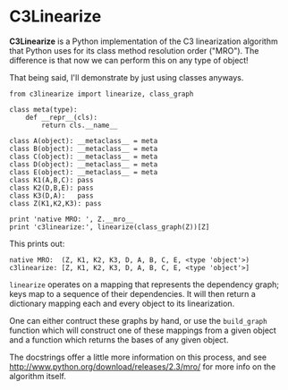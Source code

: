 C3Linearize
============

**C3Linearize** is a Python implementation of the C3 linearization algorithm that Python uses for its class method resolution order ("MRO"). The difference is that now we can perform this on any type of object!

That being said, I'll demonstrate by just using classes anyways.

    from c3linearize import linearize, class_graph

    class meta(type):
        def __repr__(cls):
            return cls.__name__

    class A(object): __metaclass__ = meta
    class B(object): __metaclass__ = meta
    class C(object): __metaclass__ = meta
    class D(object): __metaclass__ = meta
    class E(object): __metaclass__ = meta
    class K1(A,B,C): pass
    class K2(D,B,E): pass
    class K3(D,A):   pass
    class Z(K1,K2,K3): pass

    print 'native MRO: ', Z.__mro__
    print 'c3linearize:', linearize(class_graph(Z))[Z]

This prints out:

    native MRO:  (Z, K1, K2, K3, D, A, B, C, E, <type 'object'>)
    c3linearize: [Z, K1, K2, K3, D, A, B, C, E, <type 'object'>]

`linearize` operates on a mapping that represents the dependency graph; keys map to a sequence of their dependencies. It will then return a dictionary mapping each and every object to its linearization.

One can either contruct these graphs by hand, or use the `build_graph` function which will construct one of these mappings from a given object and a function which returns the bases of any given object.

The docstrings offer a little more information on this process, and see http://www.python.org/download/releases/2.3/mro/ for more info on the algorithm itself.
